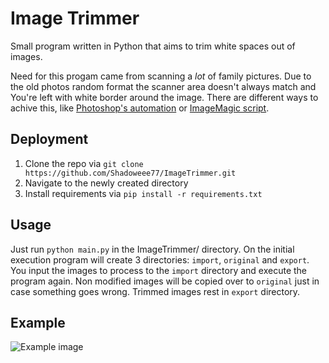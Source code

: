 
# Image Trimmer

Small program written in Python that aims to trim white spaces out of images.

Need for this progam came from scanning a *lot* of family pictures. Due to the old photos random format the scanner area doesn't always match and You're left with white border around the image. There are different ways to achive this, like [Photoshop's automation](https://www.photoshopessentials.com/photo-editing/crop-straighten/) or [ImageMagic script](https://stackoverflow.com/questions/44655961/autotrim-white-border-from-scanned-image-with-imagemagick).

## Deployment
1. Clone the repo via `git clone https://github.com/Shadoweee77/ImageTrimmer.git`
2. Navigate to the newly created directory
3. Install requirements via `pip install -r requirements.txt`

## Usage
Just run `python main.py` in the ImageTrimmer/ directory. On the initial execution program will create 3 directories: `import`, `original` and `export`.
You input the images to process to the `import` directory and execute the program again. Non modified images will be copied over to `original` just in case something goes wrong. Trimmed images rest in `export` directory.

## Example
![Example image](https://i.imgur.com/qVJnVVt.jpg)